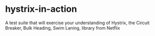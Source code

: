 # hystrix-in-action
A test suite that will exercise your understanding of Hystrix, the Circuit Breaker, Bulk Heading, Swim Laning, library from Netflix
